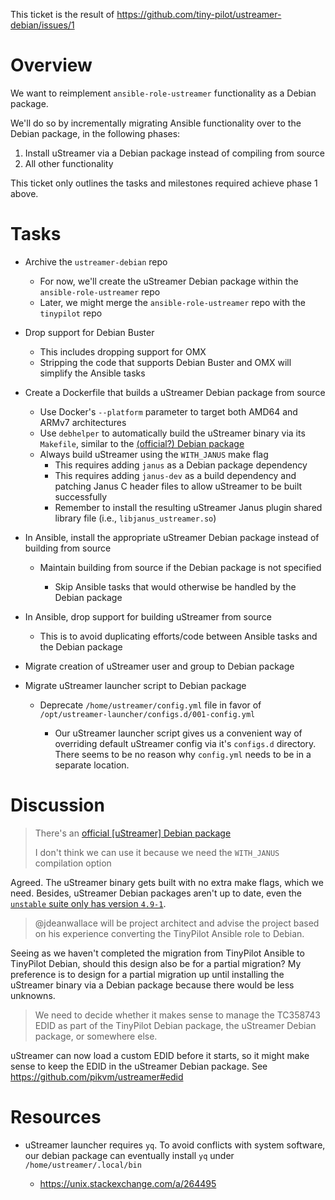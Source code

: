 This ticket is the result of https://github.com/tiny-pilot/ustreamer-debian/issues/1

# Overview

We want to reimplement `ansible-role-ustreamer` functionality as a Debian package.

We'll do so by incrementally migrating Ansible functionality over to the Debian package, in the following phases:

1. Install uStreamer via a Debian package instead of compiling from source
2. All other functionality

This ticket only outlines the tasks and milestones required achieve phase 1 above.

# Tasks

- Archive the `ustreamer-debian` repo

  - For now, we'll create the uStreamer Debian package within the `ansible-role-ustreamer` repo
  - Later, we might merge the `ansible-role-ustreamer` repo with the `tinypilot` repo

- Drop support for Debian Buster

  - This includes dropping support for OMX
  - Stripping the code that supports Debian Buster and OMX will simplify the Ansible tasks

- Create a Dockerfile that builds a uStreamer Debian package from source

  - Use Docker's `--platform` parameter to target both AMD64 and ARMv7 architectures
  - Use `debhelper` to automatically build the uStreamer binary via its `Makefile`, similar to the [(official?) Debian package](https://salsa.debian.org/reedy/ustreamer/-/tree/master/)
  - Always build uStreamer using the `WITH_JANUS` make flag
    - This requires adding `janus` as a Debian package dependency
    - This requires adding `janus-dev` as a build dependency and patching Janus C header files to allow uStreamer to be built successfully
    - Remember to install the resulting uStreamer Janus plugin shared library file (i.e., `libjanus_ustreamer.so`)

- In Ansible, install the appropriate uStreamer Debian package instead of building from source

  - Maintain building from source if the Debian package is not specified

    - Skip Ansible tasks that would otherwise be handled by the Debian package

- In Ansible, drop support for building uStreamer from source

  - This is to avoid duplicating efforts/code between Ansible tasks and the Debian package

- Migrate creation of uStreamer user and group to Debian package

- Migrate uStreamer launcher script to Debian package

  - Deprecate `/home/ustreamer/config.yml` file in favor of `/opt/ustreamer-launcher/configs.d/001-config.yml`

    - Our uStreamer launcher script gives us a convenient way of overriding default uStreamer config via it's `configs.d` directory. There seems to be no reason why `config.yml` needs to be in a separate location.

# Discussion

> There's an [official [uStreamer] Debian package](https://salsa.debian.org/reedy/ustreamer/-/tree/master/debian)
>
> I don't think we can use it because we need the `WITH_JANUS` compilation option

Agreed. The uStreamer binary gets built with no extra make flags, which we need. Besides, uStreamer Debian packages aren't up to date, even the [`unstable` suite only has version `4.9-1`](https://packages.debian.org/search?suite=all&section=all&arch=any&searchon=sourcenames&keywords=ustreamer).

> @jdeanwallace will be project architect and advise the project based on his experience converting the TinyPilot Ansible role to Debian.

Seeing as we haven't completed the migration from TinyPilot Ansible to TinyPilot Debian, should this design also be for a partial migration? My preference is to design for a partial migration up until installing the uStreamer binary via a Debian package because there would be less unknowns.

> We need to decide whether it makes sense to manage the TC358743 EDID as part of the TinyPilot Debian package, the uStreamer Debian package, or somewhere else.

uStreamer can now load a custom EDID before it starts, so it might make sense to keep the EDID in the uStreamer Debian package. See https://github.com/pikvm/ustreamer#edid

# Resources

- uStreamer launcher requires `yq`. To avoid conflicts with system software, our debian package can eventually install `yq` under `/home/ustreamer/.local/bin`

  - https://unix.stackexchange.com/a/264495

